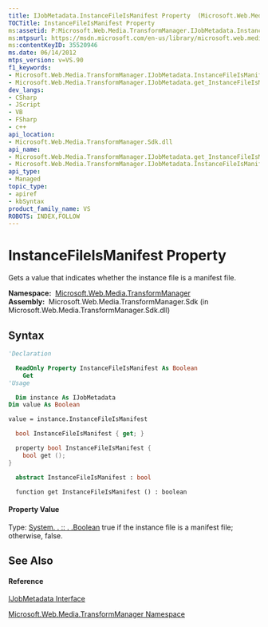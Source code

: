 ```yaml
---
title: IJobMetadata.InstanceFileIsManifest Property  (Microsoft.Web.Media.TransformManager)
TOCTitle: InstanceFileIsManifest Property
ms:assetid: P:Microsoft.Web.Media.TransformManager.IJobMetadata.InstanceFileIsManifest
ms:mtpsurl: https://msdn.microsoft.com/en-us/library/microsoft.web.media.transformmanager.ijobmetadata.instancefileismanifest(v=VS.90)
ms:contentKeyID: 35520946
ms.date: 06/14/2012
mtps_version: v=VS.90
f1_keywords:
- Microsoft.Web.Media.TransformManager.IJobMetadata.InstanceFileIsManifest
- Microsoft.Web.Media.TransformManager.IJobMetadata.get_InstanceFileIsManifest
dev_langs:
- CSharp
- JScript
- VB
- FSharp
- c++
api_location:
- Microsoft.Web.Media.TransformManager.Sdk.dll
api_name:
- Microsoft.Web.Media.TransformManager.IJobMetadata.get_InstanceFileIsManifest
- Microsoft.Web.Media.TransformManager.IJobMetadata.InstanceFileIsManifest
api_type:
- Managed
topic_type:
- apiref
- kbSyntax
product_family_name: VS
ROBOTS: INDEX,FOLLOW
---
```


# InstanceFileIsManifest Property

Gets a value that indicates whether the instance file is a manifest file.

**Namespace:**  [Microsoft.Web.Media.TransformManager](microsoft-web-media-transformmanager-namespace.md)  
**Assembly:**  Microsoft.Web.Media.TransformManager.Sdk (in Microsoft.Web.Media.TransformManager.Sdk.dll)

## Syntax

``` vb
'Declaration

  ReadOnly Property InstanceFileIsManifest As Boolean
    Get
'Usage

  Dim instance As IJobMetadata
Dim value As Boolean

value = instance.InstanceFileIsManifest
```

``` csharp
  bool InstanceFileIsManifest { get; }
```

``` c++
  property bool InstanceFileIsManifest {
    bool get ();
}
```

``` fsharp
  abstract InstanceFileIsManifest : bool
```

``` jscript
  function get InstanceFileIsManifest () : boolean
```

#### Property Value

Type: [System. . :: . .Boolean](https://msdn.microsoft.com/en-us/library/a28wyd50\(v=vs.90\))  
true if the instance file is a manifest file; otherwise, false.  

## See Also

#### Reference

[IJobMetadata Interface](ijobmetadata-interface-microsoft-web-media-transformmanager.md)

[Microsoft.Web.Media.TransformManager Namespace](microsoft-web-media-transformmanager-namespace.md)

